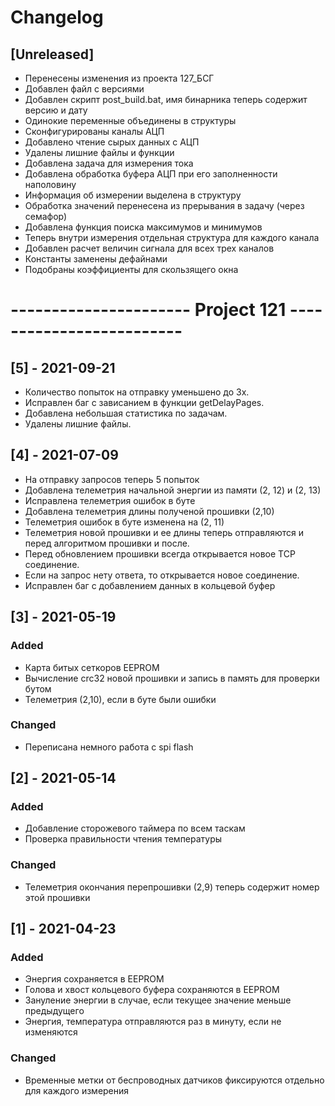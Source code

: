 # Changelog

## [Unreleased]
- Перенесены изменения из проекта 127_БСГ
- Добавлен файл с версиями
- Добавлен скрипт post_build.bat, имя бинарника теперь содержит версию и дату
- Одинокие переменные объединены в структуры
- Сконфигурированы каналы АЦП
- Добавлено чтение сырых данных с АЦП
- Удалены лишние файлы и функции
- Добавлена задача для измерения тока
- Добавлена обработка буфера АЦП при его заполненности наполовину
- Информация об измерении выделена в структуру
- Обработка значений перенесена из прерывания в задачу (через семафор)
- Добавлена функция поиска максимумов и минимумов
- Теперь внутри измерения отдельная структура для каждого канала
- Добавлен расчет величин сигнала для всех трех каналов
- Константы заменены дефайнами
- Подобраны коэффициенты для скользящего окна

# ---------------------- Project 121 -------------------------

## [5] - 2021-09-21
- Количество попыток на отправку уменьшено до 3х.
- Исправлен баг с зависанием в функции getDelayPages.
- Добавлена небольшая статистика по задачам.
- Удалены лишние файлы.

## [4] - 2021-07-09
- На отправку запросов теперь 5 попыток
- Добавлена телеметрия начальной энергии из памяти (2, 12) и (2, 13)
- Исправлена телеметрия ошибок в буте
- Добавлена телеметрия длины полученой прошивки (2,10)
- Телеметрия ошибок в буте изменена на (2, 11)
- Телеметрия новой прошивки и ее длины теперь отправляются и перед алгоритмом прошивки и после.
- Перед обновлением прошивки всегда открывается новое TCP соединение.
- Если на запрос нету ответа, то открывается новое соединение.
- Исправлен баг с добавлением данных в кольцевой буфер

## [3] - 2021-05-19
### Added
- Карта битых сеткоров EEPROM
- Вычисление crc32 новой прошивки и запись в память для проверки бутом
- Телеметрия (2,10), если в буте были ошибки
### Changed
- Переписана немного работа с spi flash

## [2] - 2021-05-14
### Added
- Добавление сторожевого таймера по всем таскам
- Проверка правильности чтения температуры
### Changed
- Телеметрия окончания перепрошивки (2,9) теперь содержит номер этой прошивки

## [1] - 2021-04-23
### Added
- Энергия сохраняется в EEPROM
- Голова и хвост кольцевого буфера сохраняются в EEPROM
- Зануление энергии в случае, если текущее значение меньше предыдущего
- Энергия, температура отправляются раз в минуту, если не изменяются
### Changed
- Временные метки от беспроводных датчиков фиксируются отдельно для каждого измерения
